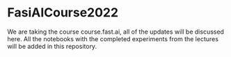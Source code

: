 # FasiAICourse2022

We are taking the course course.fast.ai, all of the updates will be discussed here.
All the notebooks with the completed experiments from the lectures will be added in this repository.
